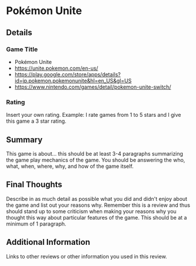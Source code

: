 # Pokémon Unite

## Details

### Game Title

* Pokémon Unite
* https://unite.pokemon.com/en-us/
* https://play.google.com/store/apps/details?id=jp.pokemon.pokemonunite&hl=en_US&gl=US
* https://www.nintendo.com/games/detail/pokemon-unite-switch/

### Rating

Insert your own rating.
Example: I rate games from 1 to 5 stars and I give this game a 3 star rating.

## Summary

This game is about... this should be at least 3-4 paragraphs summarizing the
game play mechanics of the game. You should be answering the who, what,
when, where, why, and how of the game itself.

## Final Thoughts

Describe in as much detail as possible what you did and didn't enjoy about the
game and list out your reasons why. Remember this is a review and thus should
stand up to some criticism when making your reasons why you thought this way
about particular features of the game. This should be at a minimum of 1
paragraph.

## Additional Information

Links to other reviews or other information you used in this review.
